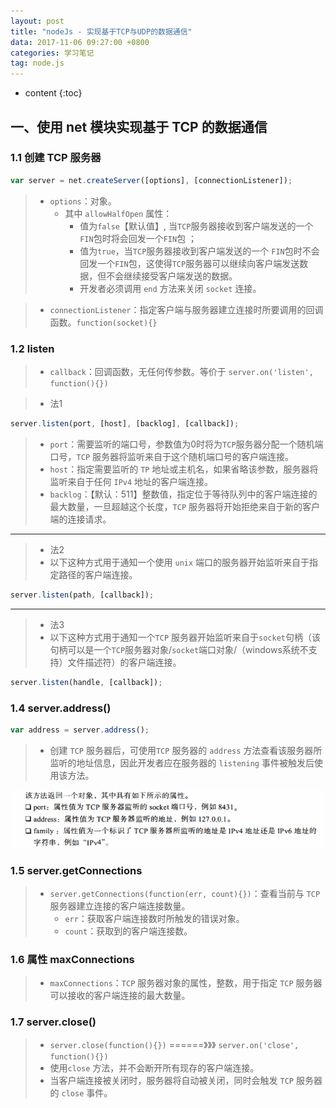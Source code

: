 ```yaml
---
layout: post
title: "nodeJs - 实现基于TCP与UDP的数据通信"
data: 2017-11-06 09:27:00 +0800
categories: 学习笔记
tag: node.js
---
```

* content
{:toc}



<!-- more -->

## 一、使用 net 模块实现基于 TCP 的数据通信

### 1.1 创建 TCP 服务器

```js
var server = net.createServer([options], [connectionListener]);
```

> * `options`：对象。
>   * 其中 `allowHalfOpen` 属性：
>       * 值为`false`【默认值】, 当`TCP`服务器接收到客户端发送的一个 `FIN`包时将会回发一个`FIN`包 ；
>       * 值为`true`，当`TCP`服务器接收到客户端发送的一个 `FIN`包时不会回发一个`FIN`包，这使得`TCP`服务器可以继续向客户端发送数据，但不会继续接受客户端发送的数据。
>       * 开发者必须调用 `end` 方法来关闭 `socket` 连接。

> * `connectionListener`：指定客户端与服务器建立连接时所要调用的回调函数。`function(socket){}`

### 1.2 listen

> * `callback`：回调函数，无任何传参数。等价于 `server.on('listen', function(){})`

> * 法1

```js
server.listen(port, [host], [backlog], [callback]);
```

> * `port`：需要监听的端口号，参数值为0时将为`TCP`服务器分配一个随机端口号，`TCP` 服务器将监听来自于这个随机端口号的客户端连接。
> * `host`：指定需要监听的 `TP` 地址或主机名，如果省略该参数，服务器将监听来自于任何 `IPv4` 地址的客户端连接。
> * `backlog`：【默认：511】整数值，指定位于等待队列中的客户端连接的最大数量，一旦超越这个长度，`TCP` 服务器将开始拒绝来自于新的客户端的连接请求。

---

> * 法2
> * 以下这种方式用于通知一个使用 `unix` 端口的服务器开始监听来自于指定路径的客户端连接。

```js
server.listen(path, [callback]);
```

---

> * 法3
> * 以下这种方式用于通知一个`TCP` 服务器开始监听来自于`socket`句柄（该句柄可以是一个`TCP`服务器对象/`socket`端口对象/（windows系统不支持）文件描述符）的客户端连接。

```js
server.listen(handle, [callback]);
```

### 1.4 server.address()

```js
var address = server.address();
```

> * 创建 `TCP` 服务器后，可使用`TCP` 服务器的 `address` 方法查看该服务器所监听的地址信息，因此开发者应在服务器的 `listening` 事件被触发后使用该方法。

![net](/styles/images/nodejs/net/net-01.png)

### 1.5 server.getConnections

> * `server.getConnections(function(err, count){})`：查看当前与 `TCP` 服务器建立连接的客户端连接数量。
>   * `err`：获取客户端连接数时所触发的错误对象。
>   * `count`：获取到的客户端连接数。

### 1.6 属性 maxConnections

> * `maxConnections`：`TCP` 服务器对象的属性，整数，用于指定 `TCP` 服务器可以接收的客户端连接的最大数量。

### 1.7 server.close()

> * `server.close(function(){})` ======》》》 `server.on('close', function(){})`
> * 使用`close` 方法，并不会断开所有现存的客户端连接。
> * 当客户端连接被关闭时，服务器将自动被关闭，同时会触发 `TCP` 服务器的 `close` 事件。